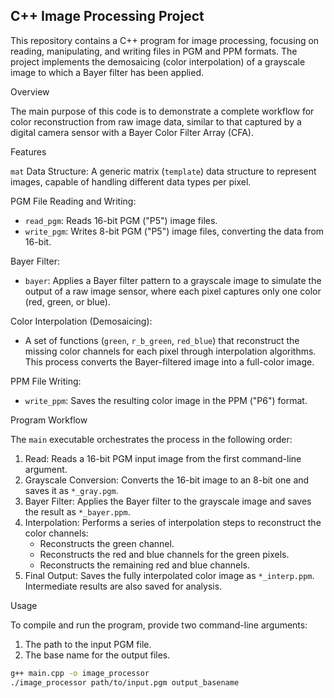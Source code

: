 ## C++ Image Processing Project

This repository contains a C++ program for image processing, focusing on reading, manipulating, and writing files in PGM and PPM formats. The project implements the demosaicing (color interpolation) of a grayscale image to which a Bayer filter has been applied.

Overview

The main purpose of this code is to demonstrate a complete workflow for color reconstruction from raw image data, similar to that captured by a digital camera sensor with a Bayer Color Filter Array (CFA).

Features

`mat` Data Structure: A generic matrix (`template`) data structure to represent images, capable of handling different data types per pixel.

PGM File Reading and Writing:
- `read_pgm`: Reads 16-bit PGM ("P5") image files.
- `write_pgm`: Writes 8-bit PGM ("P5") image files, converting the data from 16-bit.

Bayer Filter:
- `bayer`: Applies a Bayer filter pattern to a grayscale image to simulate the output of a raw image sensor, where each pixel captures only one color (red, green, or blue).

Color Interpolation (Demosaicing):
- A set of functions (`green`, `r_b_green`, `red_blue`) that reconstruct the missing color channels for each pixel through interpolation algorithms. This process converts the Bayer-filtered image into a full-color image.

PPM File Writing:
- `write_ppm`: Saves the resulting color image in the PPM ("P6") format.

Program Workflow

The `main` executable orchestrates the process in the following order:

1.  Read: Reads a 16-bit PGM input image from the first command-line argument.
2.  Grayscale Conversion: Converts the 16-bit image to an 8-bit one and saves it as `*_gray.pgm`.
3.  Bayer Filter: Applies the Bayer filter to the grayscale image and saves the result as `*_bayer.ppm`.
4.  Interpolation: Performs a series of interpolation steps to reconstruct the color channels:
    - Reconstructs the green channel.
    - Reconstructs the red and blue channels for the green pixels.
    - Reconstructs the remaining red and blue channels.
5.  Final Output: Saves the fully interpolated color image as `*_interp.ppm`. Intermediate results are also saved for analysis.

Usage

To compile and run the program, provide two command-line arguments:

1.  The path to the input PGM file.
2.  The base name for the output files.

```bash
g++ main.cpp -o image_processor
./image_processor path/to/input.pgm output_basename
```
